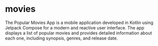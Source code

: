 # movies
The Popular Movies App is a mobile application developed in Kotlin using Jetpack Compose for a modern and reactive user interface. The app displays a list of popular movies and provides detailed information about each one, including synopsis, genres, and release date.
